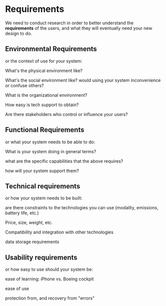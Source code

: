 # Requirements

We need to conduct research in order to better understand the **requirements** of the users, and what they will eventually need your new design to do.

## Environmental Requirements

or the context of use for your system:

What's the physical environment like?

What's the social environment like? would using your system inconvenience or confuse others?

What is the organizational environment?

How easy is tech support to obtain?

Are there stakeholders who control or influence your users?

## Functional Requirements

or what your system needs to be able to do:

What is your system doing in general terms?

what are the specific capabilities that the above requires?

how will your system support them?

## Technical requirements

or how your system needs to be built:

are there constraints to the technologies you can use (modality, emissions, battery life, etc.)

Price, size, weight, etc.

Compatibility and integration with other technologies

data storage requirements

## Usability requirements

or how easy to use should your system be:

ease of learning: iPhone vs. Boeing cockpit

ease of use

protection from, and recovery from "errors"
